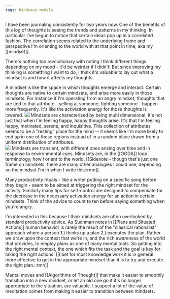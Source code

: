 ```yaml
---
tags: handwavy models
---
```

I have been journaling consistently for two years now. One of the benefits of this log of thoughts is seeing the trends and patterns in my thinking. In particular I've begun to notice that certain ideas pop up in a correlated fashion. The correlation seems related to the underlying frame and perspective I'm orienting to the world with at that point in time; aka my [[mindset]].

There's nothing too revolutionary with noting I think different things depending on my mood - it'd be weirder if I didn't! But since improving my thinking is something I want to do, I think it's valuable to lay out what a mindset is and how it affects my thoughts. 

A mindset is like the space in which thoughts emerge and interact. Certain thoughts are native to certain mindsets, and arise more easily in those mindsets. For instance if I'm operating from an angry mindset, thoughts that are tied to that attribute - yelling at someone, fighting someone - happen more frequently. It's like the activiation energy for those thoughts is lowered.
![](https://firebasestorage.googleapis.com/v0/b/firescript-577a2.appspot.com/o/imgs%2Fapp%2Fben%2FlRWcrD3xO1.png?alt=media&token=537b5d29-7b35-47b1-ac26-42c2705c5667)
Mindsets are characterized by being multi dimensional. It's not just that when I'm feeling happy, happy thoughts arise. It's that I'm feeling happy, motivated, serene, and inquisitive. This collection of attributes seems to be a "resting" place for the mind -- it seems like I'm more likely to end up in one of these regions instead of in a random place drawn from a uniform distribution of attributes.  
![](https://firebasestorage.googleapis.com/v0/b/firescript-577a2.appspot.com/o/imgs%2Fapp%2Fben%2FRl11CQJ8U-.png?alt=media&token=9a0843d0-e90f-4ffe-95a2-bebec783d298)
Mindsets are transient, with different ones arising over time and in response to environmental cues. Mindsets are, in the [[OODA]] loop terminology, how I orient to the world.
    [[Sidenote - though that's just one frame on mindsets, there are many other analogies I could use, depending on the mindset I'm in when I write this::rmn]]

Many productivity rituals - like a writer putting on a specific song before they begin - seem to be aimed at triggering the right mindset for the activity. Similarly many tips for self-control are designed to compensate for the decrease in the necessary activation energy  for an action in certain mindsets. Think of the advice to count to ten before saying something when you're angry.

I'm interested in this because I think mindsets are often overlooked by standard productivity advice. As Suchman notes in [[Plans and Situated Actions]] human behavior is rarely the result of the "classical rationalist" approach where a person 1.) thinks up a plan 2.) executes the plan. Rather we draw upon the context that we're in, and the rich awareness of the world that provides, to employ plans as one of many mental tools. So getting into the right mental context, the one which fits the task and the goal is key for taking the right actions.
    [[I bet for most knowledge work it is in general more effective to get in the appropriate mindset than it is to try and execute the right plan.::rmn]]

Mental moves and [[Algorithms of Thought]] that make it easier to smoothly transition into a new mindset, or let an old one go if it's no longer appropriate to the situation, are valuable. I suspect a lot of the value of meditation comes from making it easier to transition between mindsets.

